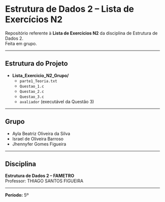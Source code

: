 # Estrutura de Dados 2 – Lista de Exercícios N2

Repositório referente à **Lista de Exercícios N2** da disciplina de Estrutura de Dados 2.  
Feita em grupo.

---

## Estrutura do Projeto

- **Lista_Exercicio_N2_Grupo/**
  - `parte1_Teoria.txt`
  - `Questao_1.c`
  - `Questao_2.c`
  - `Questao_3.c`
  - `avaliador` (executável da Questão 3)

---

## Grupo

- Ayla Beatriz Oliveira da Silva
- Israel de Oliveira Barroso
- Jhennyfer Gomes Figueira  

---

## Disciplina

**Estrutura de Dados 2 – FAMETRO**  
Professor: THIAGO SANTOS FIGUEIRA

---

**Período:** 5º 
